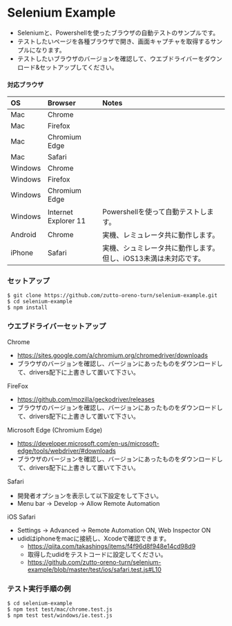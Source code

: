 # Selenium Example

- Seleniumと、Powershellを使ったブラウザの自動テストのサンプルです。
- テストしたいページを各種ブラウザで開き、画面キャプチャを取得するサンプルになります。
- テストしたいブラウザのバージョンを確認して、ウエブドライバーをダウンロード&セットアップしてください。

#### 対応ブラウザ

| OS | Browser | Notes |
| :---- | :---- | :---- |
| Mac | Chrome | |
| Mac | Firefox | |
| Mac | Chromium Edge | |
| Mac | Safari | |
| Windows | Chrome | |
| Windows | Firefox | |
| Windows | Chromium Edge | |
| Windows | Internet Explorer 11 | Powershellを使って自動テストします。 |
| Android | Chrome | 実機、レミュレータ共に動作します。 |
| iPhone | Safari | 実機、シュミレータ共に動作します。但し、iOS13未満は未対応です。 |

### セットアップ

```
$ git clone https://github.com/zutto-oreno-turn/selenium-example.git
$ cd selenium-example
$ npm install
```

### ウエブドライバーセットアップ

Chrome
 - https://sites.google.com/a/chromium.org/chromedriver/downloads
 - ブラウザのバージョンを確認し、バージョンにあったものをダウンロードして、drivers配下に上書きして置いて下さい。

FireFox
 - https://github.com/mozilla/geckodriver/releases
 - ブラウザのバージョンを確認し、バージョンにあったものをダウンロードして、drivers配下に上書きして置いて下さい。

Microsoft Edge (Chromium Edge)
 - https://developer.microsoft.com/en-us/microsoft-edge/tools/webdriver/#downloads
 - ブラウザのバージョンを確認し、バージョンにあったものをダウンロードして、drivers配下に上書きして置いて下さい。

Safari
 - 開発者オプションを表示して以下設定をして下さい。
 - Menu bar -> Develop -> Allow Remote Automation

iOS Safari
 - Settings -> Advanced -> Remote Automation ON, Web Inspector ON
 - udidはiphoneをmacに接続し、Xcodeで確認できます。
   - https://qiita.com/takashings/items/f4f96d8f948e14cd98d9
   - 取得したudidをテストコードに設定してください。
   - https://github.com/zutto-oreno-turn/selenium-example/blob/master/test/ios/safari.test.js#L10

### テスト実行手順の例
```
$ cd selenium-example
$ npm test test/mac/chrome.test.js
$ npm test test/windows/ie.test.js
```
